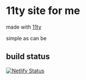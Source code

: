 # 11ty site for me

made with [11ty](https://www.11ty.dev/)

simple as can be

## build status
[![Netlify Status](https://api.netlify.com/api/v1/badges/bdad2e28-eabe-4d64-b5b5-6e68eb0a54bb/deploy-status)](https://app.netlify.com/sites/stv-site/deploys)